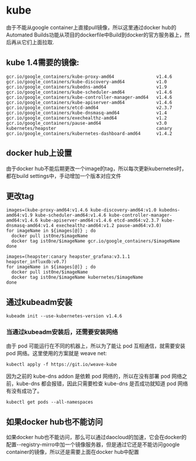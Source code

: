 # kube
由于不能从google container上直接pull镜像，所以这里通过docker hub的Automated Builds功能从项目的dockerfile中Build到docker的官方服务器上，然后再从它们上面拉取.

##	kube 1.4需要的镜像:
```
gcr.io/google_containers/kube-proxy-amd64                v1.4.6
gcr.io/google_containers/kube-discovery-amd64            v1.0
gcr.io/google_containers/kubedns-amd64                   v1.9
gcr.io/google_containers/kube-scheduler-amd64            v1.4.6
gcr.io/google_containers/kube-controller-manager-amd64   v1.4.6
gcr.io/google_containers/kube-apiserver-amd64            v1.4.6
gcr.io/google_containers/etcd-amd64                      v2.3.7
gcr.io/google_containers/kube-dnsmasq-amd64              v1.4
gcr.io/google_containers/exechealthz-amd64               v1.2
gcr.io/google_containers/pause-amd64                     v3.0
kubernetes/heapster                                      canary
gcr.io/google_containers/kubernetes-dashboard-amd64      v1.4.2
```

## docker hub上设置
由于docker hub不能后期更改一个image的tag，所以每次更新kubernetes时，都在build settings中，手动增加一个版本对应文件

## 更改tag
```
images=(kube-proxy-amd64:v1.4.6 kube-discovery-amd64:v1.0 kubedns-amd64:v1.9 kube-scheduler-amd64:v1.4.6 kube-controller-manager-amd64:v1.4.6 kube-apiserver-amd64:v1.4.6 etcd-amd64:v2.3.7 kube-dnsmasq-amd64:v1.4 exechealthz-amd64:v1.2 pause-amd64:v3.0)
for imageName in ${images[@]} ; do
  docker pull ist0ne/$imageName
  docker tag ist0ne/$imageName gcr.io/google_containers/$imageName
done

images=(heapster:canary heapster_grafana:v3.1.1 heapster_influxdb:v0.7)
for imageName in ${images[@]} ; do
  docker pull ist0ne/$imageName
  docker tag ist0ne/$imageName kubernetes/$imageName
done
```


## 通过kubeadm安装
```
kubeadm init --use-kubernetes-version v1.4.6
```
### 当通过kubeadm安装后，还需要安装网络
由于 pod 可能运行在不同的机器上，所以为了能让 pod 互相通信，就需要安装 pod 网络。这里使用的方案就是 weave net:
```
kubectl apply -f https://git.io/weave-kube
```
因为之前的 kube-dns addon 是依赖 pod 网络的，所以在没有部署 pod 网络之前，kube-dns 都会报错，因此只需要检查 kube-dns 是否成功就知道 pod 网络有没有成功了。
```
kubectl get pods --all-namespaces
```

## 如果docker hub也不能访问
如果docker hub也不能访问，那么可以通过daocloud的加速，它会在docker的配置--registry-mirro中加一个镜像服务器，但是通过它还是不能访问google container的镜像，所以还是需要上面在docker hub中配置
